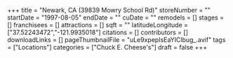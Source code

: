 +++
title = "Newark, CA (39839 Mowry School Rd)"
storeNumber = ""
startDate = "1997-08-05"
endDate = ""
cuDate = ""
remodels = []
stages = []
franchisees = []
attractions = []
sqft = ""
latitudeLongitude = ["37.52243472","-121.9935018"]
citations = []
contributors = []
downloadLinks = []
pageThumbnailFile = "uLe9xpepIsEaYIClbug_.avif"
tags = ["Locations"]
categories = ["Chuck E. Cheese's"]
draft = false
+++
